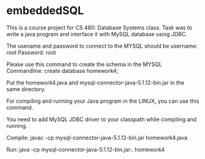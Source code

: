 embeddedSQL
===========

This is a course project for CS 480: Database Systems class. Task was to write a java program and interface it with MySQL database using JDBC.


The usename and password to connect to the MYSQL should be
username: root
Password: root

Please use this command to create the schema in the MYSQL Commandline:
create database homework4;

Put the homework4.java and mysql-connector-java-5.1.12-bin.jar in the same directory.

For compiling and running your Java program in the LINUX, you can use this command.

You need to add MySQL JDBC driver to your classpath while compiling and running.

Compile:
javac -cp mysql-connector-java-5.1.12-bin.jar homework4.java 

Run:
java -cp mysql-connector-java-5.1.12-bin.jar:. homework4
